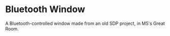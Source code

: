 # Bluetooth Window
A Bluetooth-controlled window made from an old SDP project, in M5's Great Room. 
